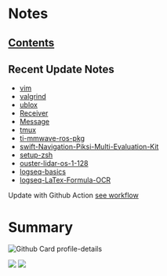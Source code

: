 <!--
**dino920135/dino920135** is a ✨ _special_ ✨ repository because its `README.md` (this file) appears on your GitHub profile.
-->
<!-- # About me -->
# Notes
## [Contents](https://dino920135.github.io/Notes/#/page/contents)
## Recent Update Notes
<!-- BLOG-POST-LIST:START -->
- [vim](https://dino920135.github.io/Notes//#/page/vim)
- [valgrind](https://dino920135.github.io/Notes//#/page/valgrind)
- [ublox](https://dino920135.github.io/Notes//#/page/ublox)
- [Receiver](https://dino920135.github.io/Notes//#/page/Receiver)
- [Message](https://dino920135.github.io/Notes//#/page/Message)
- [tmux](https://dino920135.github.io/Notes//#/page/tmux)
- [ti-mmwave-ros-pkg](https://dino920135.github.io/Notes//#/page/ti-mmwave-ros-pkg)
- [swift-Navigation-Piksi-Multi-Evaluation-Kit](https://dino920135.github.io/Notes//#/page/swift-Navigation-Piksi-Multi-Evaluation-Kit)
- [setup-zsh](https://dino920135.github.io/Notes//#/page/setup-zsh)
- [ouster-lidar-os-1-128](https://dino920135.github.io/Notes//#/page/ouster-lidar-os-1-128)
- [logseq-basics](https://dino920135.github.io/Notes//#/page/logseq-basics)
- [logseq-LaTex-Formula-OCR](https://dino920135.github.io/Notes//#/page/logseq-LaTex-Formula-OCR)
<!-- BLOG-POST-LIST:END -->

Update with Github Action [see workflow](https://github.com/dino920135/dino920135/tree/main/.github/workflows)

# Summary
![Github Card profile-details](http://github-profile-summary-cards.vercel.app/api/cards/profile-details?username=dino920135&theme=github_dark)

![](http://github-profile-summary-cards.vercel.app/api/cards/stats?username=dino920135&theme=github_dark) ![](http://github-profile-summary-cards.vercel.app/api/cards/repos-per-language?username=dino920135&theme=github_dark)
